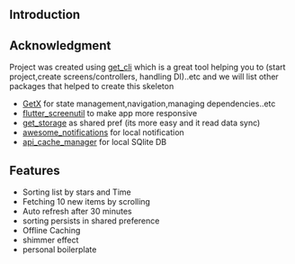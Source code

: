 


## Introduction


## Acknowledgment
Project was created using [get_cli](https://pub.dev/packages/get_cli) which is a great tool helping you to (start project,create screens/controllers, handling DI)..etc and we will list other packages that helped to create this skeleton
- [GetX](https://pub.dev/packages/get) for state management,navigation,managing dependencies..etc
- [flutter_screenutil](https://pub.dev/packages/flutter_screenutil) to make app more responsive
- [get_storage](https://pub.dev/packages/get_storage) as shared pref (its more easy and it read data sync)
- [awesome_notifications](https://pub.dev/packages/awesome_notifications) for local notification
- [api_cache_manager](https://pub.dev/packages/api_cache_manager) for local SQlite DB

## Features
- Sorting list by stars and Time
- Fetching 10 new items by scrolling
- Auto refresh after 30 minutes
- sorting persists in shared preference
- Offline Caching
- shimmer effect
- personal boilerplate





